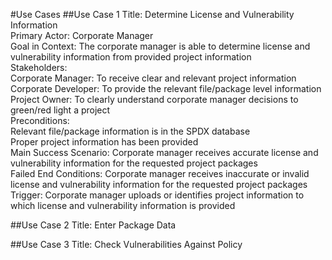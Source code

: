 #Use Cases
##Use Case 1
Title: Determine License and Vulnerability Information<br/>
Primary Actor: Corporate Manager<br/>
Goal in Context: The corporate manager is able to determine license and vulnerability information from provided project information<br/>
Stakeholders: <br/>
  Corporate Manager: To receive clear and relevant project information<br/>
  Corporate Developer: To provide the relevant file/package level information<br/> 
  Project Owner: To clearly understand corporate manager decisions to green/red light a project <br/>
Preconditions:<br/>
  Relevant file/package information is in the SPDX database<br/>
  Proper project information has been provided  <br/>
Main Success Scenario: Corporate manager receives accurate license and vulnerability information for the requested project packages<br/>
Failed End Conditions: Corporate manager receives inaccurate or invalid license and vulnerability information for the requested project packages<br/>
Trigger: Corporate manager uploads or identifies project information to which license and vulnerability information is provided<br/>

##Use Case 2
Title: Enter Package Data<br/>

##Use Case 3
Title: Check Vulnerabilities Against Policy<br/>
